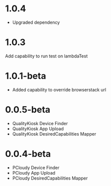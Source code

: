 # 1.0.4
* Upgraded dependency

# 1.0.3
Add capability to run test on lambdaTest

# 1.0.1-beta
* Added capability to override browserstack url
# 0.0.5-beta
* QualityKiosk Device Finder
* QualityKiosk App Upload
* QualityKiosk DesiredCapabilities Mapper

# 0.0.4-beta
* PCloudy Device Finder
* PCloudy App Upload
* PCloudy DesiredCapabilities Mapper